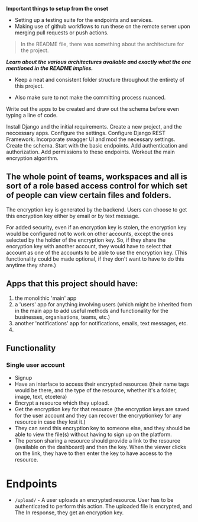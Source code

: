 **Important things to setup from the onset**
- Setting up a testing suite for the endpoints and services.
- Making use of github workflows to run these on the remote server upon merging pull requests or push actions.

> In the README file, there was something about the architecture for the project.

***Learn about the various architectures available and exactly what the one mentioned in the README implies.***

- Keep a neat and consistent folder structure throughout the entirety of this project.

- Also make sure to not make the committing process nuanced.

Write out the apps to be created and draw out the schema before even typing a line of code.



Install Django and the initial requirements.
Create a new project, and the neccessary apps.
Configure the settings.
Configure Django REST Framework.
Incorporate swagger UI and mod the necessary settings.
Create the schema.
Start with the basic endpoints.
Add authentication and authorization.
Add permissions to these endpoints.
Workout the main encryption algorithm.


## The whole point of teams, workspaces and all is sort of a role based access control for which set of people can view certain files and folders.


The encryption key is generated by the backend. Users can choose to get this encryption key either by email or by text message.

For added security, even if an encryption key is stolen, the encryption key would be configured not to work on other accounts, except the ones selected by the holder of the encryption key. So, if they share the encryption key with another account, they would have to select that account as one of the accounts to be able to use the encryption key. (This functionality could be made optional, if they don't want to have to do this anytime they share.)

## Apps that this project should have:

1. the monolithic 'main' app
2. a 'users' app for anything involving users (which might be inherited from in the main app to add useful methods and functionality for the businesses, organisations, teams, etc.)
3. another 'notifications' app for notifications, emails, text messages, etc.
4. 


## Functionality

### Single user account

- Signup
- Have an interface to access their encrypted resources (their name tags would be there, and the type of the resource, whether it's a folder, image, text, etcetera)
- Encrypt a resource which they upload.
- Get the encryption key for that resource (the encryption keys are saved for the user account and they can recover the encryptionkey for any resource in case they lost it.)
- They can send this encryption key to someone else, and they should be able to view the file(s) without having to sign up on the platform.
- The person sharing a resource should provide a link to the resource (available on the dashboard) and then the key. When the viewer clicks on the link, they have to then enter the key to have access to the resource.

# Endpoints
- `/upload/` - A user uploads an encrypted resource. User has to be authenticated to perform this action. The uploaded file is encrypted, and The In response, they get an encryption key.